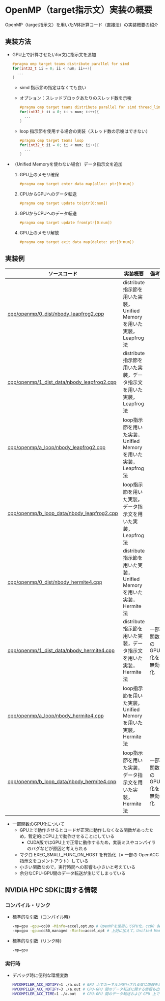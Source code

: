 # OpenMP（target指示文）実装の概要

OpenMP（target指示文）を用いた$N$体計算コード（直接法）の実装概要の紹介

## 実装方法

* GPU上で計算させたいfor文に指示文を追加

   ```c++
   #pragma omp target teams distribute parallel for simd
   for(int32_t ii = 0; ii < num; ii++){
     ...
   }
   ```

  * simd 指示節の指定はなくても良い
  * オプション：スレッドブロックあたりのスレッド数を示唆

     ```c++
     #pragma omp target teams distribute parallel for simd thread_limit(256)
     for(int32_t ii = 0; ii < num; ii++){
       ...
     }
     ```

  * loop 指示節を使用する場合の実装（スレッド数の示唆はできない）

     ```c++
     #pragma omp target teams loop
     for(int32_t ii = 0; ii < num; ii++){
       ...
     }
     ```

* （Unified Memoryを使わない場合）データ指示文を追加
  1. GPU上のメモリ確保

     ```c++
     #pragma omp target enter data map(alloc: ptr[0:num])
     ```

  2. CPUからGPUへのデータ転送

     ```c++
     #pragma omp target update to(ptr[0:num])
     ```

  3. GPUからCPUへのデータ転送

     ```c++
     #pragma omp target update from(ptr[0:num])
     ```

  4. GPU上のメモリ解放

     ```c++
     #pragma omp target exit data map(delete: ptr[0:num])
     ```

## 実装例

| ソースコード | 実装概要 | 備考 |
| ---- | ---- | ---- |
| [cpp/openmp/0_dist/nbody_leapfrog2.cpp](/cpp/openmp/0_dist/nbody_leapfrog2.cpp) | distribute指示節を用いた実装，Unified Memoryを用いた実装，Leapfrog法 | |
| [cpp/openmp/1_dist_data/nbody_leapfrog2.cpp](/cpp/openmp/1_dist_data/nbody_leapfrog2.cpp) | distribute指示節を用いた実装，データ指示文を用いた実装，Leapfrog法 | |
| [cpp/openmp/a_loop/nbody_leapfrog2.cpp](/cpp/openmp/a_loop/nbody_leapfrog2.cpp) | loop指示節を用いた実装，Unified Memoryを用いた実装，Leapfrog法 | |
| [cpp/openmp/b_loop_data/nbody_leapfrog2.cpp](/cpp/openmp/b_loop_data/nbody_leapfrog2.cpp) | loop指示節を用いた実装，データ指示文を用いた実装，Leapfrog法 | |
| [cpp/openmp/0_dist/nbody_hermite4.cpp](/cpp/openmp/0_dist/nbody_hermite4.cpp) | distribute指示節を用いた実装，Unified Memoryを用いた実装，Hermite法 | |
| [cpp/openmp/1_dist_data/nbody_hermite4.cpp](/cpp/openmp/1_dist_data/nbody_hermite4.cpp) | distribute指示節を用いた実装，データ指示文を用いた実装，Hermite法 | 一部関数のGPU化を無効化 |
| [cpp/openmp/a_loop/nbody_hermite4.cpp](/cpp/openmp/a_loop/nbody_hermite4.cpp) | loop指示節を用いた実装，Unified Memoryを用いた実装，Hermite法 | |
| [cpp/openmp/b_loop_data/nbody_hermite4.cpp](/cpp/openmp/b_loop_data/nbody_hermite4.cpp) | loop指示節を用いた実装，データ指示文を用いた実装，Hermite法 | 一部関数のGPU化を無効化 |

* 一部関数のGPU化について
  * GPU上で動作させるとコードが正常に動作しなくなる関数があったため，暫定的にCPU上で動作させることにしている
    * CUDA版ではGPU上で正常に動作するため，実装ミスやコンパイラのバグなどが原因と考えられる
  * マクロ EXEC_SMALL_FUNC_ON_HOST を有効化（= 一部の OpenACC 指示文をコメントアウト）している
  * 小さい関数なので，実行時間への影響も小さいと考えている
  * 余分なCPU-GPU間のデータ転送が生じてしまっている

## NVIDIA HPC SDKに関する情報

### コンパイル・リンク

* 標準的な引数（コンパイル時）

  ```sh
  -mp=gpu -gpu=cc80 -Minfo=accel,opt,mp # OpenMPを使用してGPU化，cc80（NVIDIA A100）向けに最適化，GPUオフローディングや性能最適化に関するコンパイラメッセージを出力
  -mp=gpu -gpu=cc80,managed -Minfo=accel,opt # 上記に加えて，Unified Memoryを使用
  ```

* 標準的な引数（リンク時）

  ```sh
  -mp=gpu
  ```

### 実行時

* デバッグ時に便利な環境変数

  ```sh
  NVCOMPILER_ACC_NOTIFY=1 ./a.out # GPU 上でカーネルが実行される度に情報を出力する
  NVCOMPILER_ACC_NOTIFY=3 ./a.out # CPU-GPU 間のデータ転送に関する情報も出力する
  NVCOMPILER_ACC_TIME=1 ./a.out   # CPU-GPU 間のデータ転送および GPU 上での実行時間を出力する
  ```

